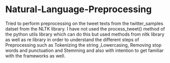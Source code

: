 #  Natural-Language-Preprocessing
Tried to perform preprocessing on the tweet texts from the twitter_samples datset from the NLTK library. I have not used the process_tweet() method of the python utils library which can do this but used methods from nltk library as well as re library in order to understand the different steps of Preprocessing such as Tokenizing the string ,Lowercasing, Removing stop words and punctuation and Stemming and also with intention to get familiar with the frameworks as well. 
